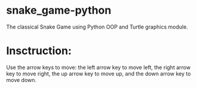 # snake_game-python

The classical Snake Game using Python OOP and Turtle graphics module. 

# Insctruction:

Use the arrow keys to move: the left arrow key to move left, the right arrow key to move right, the up arrow key to move up, and the down arrow key to move down.
